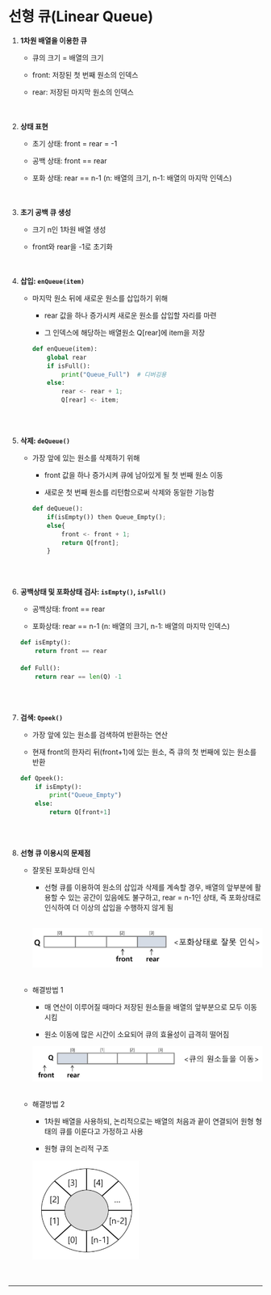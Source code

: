 # 선형 큐(Linear Queue)

1. **1차원 배열을 이용한 큐**
    - 큐의 크기 = 배열의 크기<br>

    - front: 저장된 첫 번째 원소의 인덱스
    - rear: 저장된 마지막 원소의 인덱스
<br><br><br>

2. **상태 표현**
    - 초기 상태: front = rear = -1<br>

    - 공백 상태: front == rear
    - 포화 상태: rear == n-1 (n: 배열의 크기, n-1: 배열의 마지막 인덱스)
<br><br><br>

3. **초기 공백 큐 생성**
    - 크기 n인 1차원 배열 생성<br>

    - front와 rear을 -1로 초기화
<br><br><br>

4. **삽입: `enQueue(item)`**
    - 마지막 원소 뒤에 새로운 원소를 삽입하기 위해
        - rear 값을 하나 증가시켜 새로운 원소를 삽입할 자리를 마련<br>

        - 그 인덱스에 해당하는 배열원소 Q[rear]에 item을 저장
        
        ```python
        def enQueue(item):
            global rear
            if isFull():
                print("Queue_Full")  # 디버깅용
            else:
                rear <- rear + 1;
                Q[rear] <- item;
        ```
<br><br>   
    
5. **삭제: `deQueue()`**
    - 가장 앞에 있는 원소를 삭제하기 위해
        - front 값을 하나 증가시켜 큐에 남아있게 될 첫 번째 원소 이동<br>

        - 새로운 첫 번째 원소를 리턴함으로써 삭제와 동일한 기능함
        
        ```python
        def deQueue():
            if(isEmpty()) then Queue_Empty();
            else{
                front <- front + 1;
                return Q[front];
            }
        ```
<br><br>        
    
6. **공백상태 및 포화상태 검사: `isEmpty()`, `isFull()`**
    - 공백상태: front == rear<br>

    - 포화상태: rear == n-1 (n: 배열의 크기, n-1: 배열의 마지막 인덱스)
    
    ```python
    def isEmpty():
        return front == rear
    
    def Full():
        return rear == len(Q) -1
    ```
<br><br>

7. **검색: `Qpeek()`**
    - 가장 앞에 있는 원소를 검색하여 반환하는 연산<br>

    - 현재 front의 한자리 뒤(front+1)에 있는 원소, 즉 큐의 첫 번째에 있는 원소를 반환
    
    ```python
    def Qpeek():
        if isEmpty():
            print("Queue_Empty")
        else:
            return Q[front+1]
    ```
<br><br>

8. **선형 큐 이용시의 문제점**
    - 잘못된 포화상태 인식
        - 선형 큐를 이용하여 원소의 삽입과 삭제를 계속할 경우, 배열의 앞부분에 활용할 수 있는 공간이 있음에도 불구하고, rear = n-1인 상태, 즉 포화상태로 인식하여 더 이상의 삽입을 수행하지 않게 됨<br><br>
        
        ![linear Queue problem img](./images/linear%20queue%20problem.png)
    <br><br>

    - 해결방법 1
        - 매 연산이 이루어질 때마다 저장된 원소들을 배열의 앞부분으로 모두 이동시킴<br>

        - 원소 이동에 많은 시간이 소요되어 큐의 효율성이 급격히 떨어짐
        
        ![queue solution1 img](./images/queue%20solution.png)
    <br><br>

    - 해결방법 2
        - 1차원 배열을 사용하되, 논리적으로는 배열의 처음과 끝이 연결되어 원형 형태의 큐를 이룬다고 가정하고 사용<br>

        - 원형 큐의 논리적 구조
        
        ![queue solution2 img](./images/queue%20solution2.png)
<br><br><br>        

---
